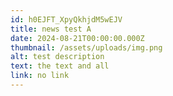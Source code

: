 ```yaml
---
id: h0EJFT_XpyQkhjdM5wEJV
title: news test A
date: 2024-08-21T00:00:00.000Z
thumbnail: /assets/uploads/img.png
alt: test description
text: the text and all
link: no link
---
```


